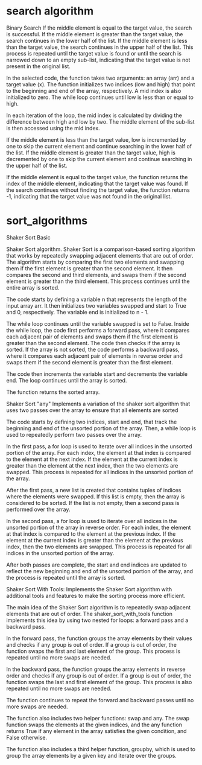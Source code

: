# search algorithm
Binary Search
If the middle element is equal to the target value, the search is successful. If the middle element is greater than the target value, the search continues in the lower half of the list. If the middle element is less than the target value, the search continues in the upper half of the list. This process is repeated until the target value is found or until the search is narrowed down to an empty sub-list, indicating that the target value is not present in the original list.

In the selected code, the function takes two arguments: an array (arr) and a target value (x). The function initializes two indices (low and high) that point to the beginning and end of the array, respectively. A mid index is also initialized to zero. The while loop continues until low is less than or equal to high.

In each iteration of the loop, the mid index is calculated by dividing the difference between high and low by two. The middle element of the sub-list is then accessed using the mid index.

If the middle element is less than the target value, low is incremented by one to skip the current element and continue searching in the lower half of the list. If the middle element is greater than the target value, high is decremented by one to skip the current element and continue searching in the upper half of the list.

If the middle element is equal to the target value, the function returns the index of the middle element, indicating that the target value was found. If the search continues without finding the target value, the function returns -1, indicating that the target value was not found in the original list.

# sort_algorithms
Shaker Sort Basic

Shaker Sort algorithm. Shaker Sort is a comparison-based sorting algorithm that works by repeatedly swapping adjacent elements that are out of order. The algorithm starts by comparing the first two elements and swapping them if the first element is greater than the second element. It then compares the second and third elements, and swaps them if the second element is greater than the third element. This process continues until the entire array is sorted.

The code starts by defining a variable n that represents the length of the input array arr. It then initializes two variables swapped and start to True and 0, respectively. The variable end is initialized to n - 1.

The while loop continues until the variable swapped is set to False. Inside the while loop, the code first performs a forward pass, where it compares each adjacent pair of elements and swaps them if the first element is greater than the second element. The code then checks if the array is sorted. If the array is not sorted, the code performs a backward pass, where it compares each adjacent pair of elements in reverse order and swaps them if the second element is greater than the first element.

The code then increments the variable start and decrements the variable end. The loop continues until the array is sorted.

The function returns the sorted array.

Shaker Sort "any"
Implements a variation of the shaker sort algorithm that uses two passes over the array to ensure that all elements are sorted

The code starts by defining two indices, start and end, that track the beginning and end of the unsorted portion of the array. Then, a while loop is used to repeatedly perform two passes over the array.

In the first pass, a for loop is used to iterate over all indices in the unsorted portion of the array. For each index, the element at that index is compared to the element at the next index. If the element at the current index is greater than the element at the next index, then the two elements are swapped. This process is repeated for all indices in the unsorted portion of the array.

After the first pass, a new list is created that contains tuples of indices where the elements were swapped. If this list is empty, then the array is considered to be sorted. If the list is not empty, then a second pass is performed over the array.

In the second pass, a for loop is used to iterate over all indices in the unsorted portion of the array in reverse order. For each index, the element at that index is compared to the element at the previous index. If the element at the current index is greater than the element at the previous index, then the two elements are swapped. This process is repeated for all indices in the unsorted portion of the array.

After both passes are complete, the start and end indices are updated to reflect the new beginning and end of the unsorted portion of the array, and the process is repeated until the array is sorted.


Shaker Sort With Tools:
Implements the Shaker Sort algorithm with additional tools and features to make the sorting process more efficient.

The main idea of the Shaker Sort algorithm is to repeatedly swap adjacent elements that are out of order. The shaker_sort_with_tools function implements this idea by using two nested for loops: a forward pass and a backward pass.

In the forward pass, the function groups the array elements by their values and checks if any group is out of order. If a group is out of order, the function swaps the first and last element of the group. This process is repeated until no more swaps are needed.

In the backward pass, the function groups the array elements in reverse order and checks if any group is out of order. If a group is out of order, the function swaps the last and first element of the group. This process is also repeated until no more swaps are needed.

The function continues to repeat the forward and backward passes until no more swaps are needed.

The function also includes two helper functions: swap and any. The swap function swaps the elements at the given indices, and the any function returns True if any element in the array satisfies the given condition, and False otherwise.

The function also includes a third helper function, groupby, which is used to group the array elements by a given key and iterate over the groups.